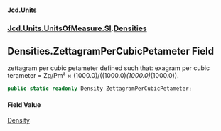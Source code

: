 #### [Jcd.Units](index 'index')
### [Jcd.Units.UnitsOfMeasure.SI](Jcd.Units.UnitsOfMeasure.SI 'Jcd.Units.UnitsOfMeasure.SI').[Densities](Densities 'Jcd.Units.UnitsOfMeasure.SI.Densities')

## Densities.ZettagramPerCubicPetameter Field

zettagram per cubic petameter defined such that: exagram per cubic terameter = Zg/Pm³ ×
(1000.0)/((1000.0)*(1000.0)*(1000.0)).

```csharp
public static readonly Density ZettagramPerCubicPetameter;
```

#### Field Value
[Density](Density 'Jcd.Units.UnitTypes.Density')